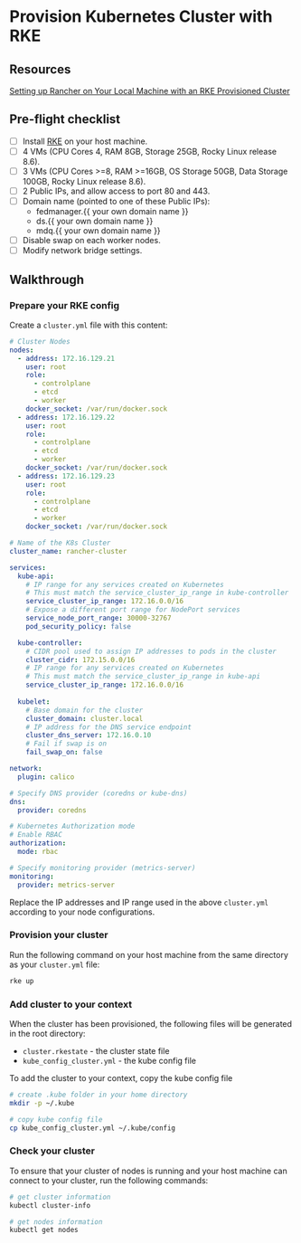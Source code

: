 # Provision Kubernetes Cluster with RKE

## Resources
[Setting up Rancher on Your Local Machine with an RKE Provisioned Cluster](https://community.suse.com/posts/setting-up-rancher-on-your-local-machine-with-an-rke-provisioned-cluster)

## Pre-flight checklist
- [ ] Install [RKE](https://rancher.com/docs/rke/latest/en/installation/#download-the-rke-binary) on your host machine.
- [ ] 4 VMs (CPU Cores 4, RAM 8GB, Storage 25GB, Rocky Linux release 8.6).
- [ ] 3 VMs (CPU Cores >=8, RAM >=16GB, OS Storage 50GB, Data Storage 100GB, Rocky Linux release 8.6).
- [ ] 2 Public IPs, and allow access to port 80 and 443.
- [ ] Domain name (pointed to one of these Public IPs):
  - fedmanager.{{ your own domain name }}
  - ds.{{ your own domain name }}
  - mdq.{{ your own domain name }}
- [ ] Disable swap on each worker nodes.
- [ ] Modify network bridge settings.

## Walkthrough

### Prepare your RKE config
Create a `cluster.yml` file with this content:
```yaml
# Cluster Nodes
nodes:
  - address: 172.16.129.21
    user: root
    role: 
      - controlplane
      - etcd
      - worker
    docker_socket: /var/run/docker.sock
  - address: 172.16.129.22
    user: root
    role:
      - controlplane
      - etcd
      - worker
    docker_socket: /var/run/docker.sock
  - address: 172.16.129.23
    user: root
    role:
      - controlplane
      - etcd
      - worker
    docker_socket: /var/run/docker.sock

# Name of the K8s Cluster
cluster_name: rancher-cluster

services:
  kube-api:
    # IP range for any services created on Kubernetes
    # This must match the service_cluster_ip_range in kube-controller
    service_cluster_ip_range: 172.16.0.0/16
    # Expose a different port range for NodePort services
    service_node_port_range: 30000-32767    
    pod_security_policy: false

  kube-controller:
    # CIDR pool used to assign IP addresses to pods in the cluster
    cluster_cidr: 172.15.0.0/16
    # IP range for any services created on Kubernetes
    # This must match the service_cluster_ip_range in kube-api
    service_cluster_ip_range: 172.16.0.0/16
  
  kubelet:
    # Base domain for the cluster
    cluster_domain: cluster.local
    # IP address for the DNS service endpoint
    cluster_dns_server: 172.16.0.10
    # Fail if swap is on
    fail_swap_on: false

network:
  plugin: calico

# Specify DNS provider (coredns or kube-dns)
dns:
  provider: coredns

# Kubernetes Authorization mode
# Enable RBAC
authorization:
  mode: rbac

# Specify monitoring provider (metrics-server)
monitoring:
  provider: metrics-server
```
Replace the IP addresses and IP range used in the above `cluster.yml` according to your node configurations.

### Provision your cluster
Run the following command on your host machine from the same directory as your `cluster.yml` file:
```sh
rke up
```

### Add cluster to your context
When the cluster has been provisioned, the following files will be generated in the root directory:
- `cluster.rkestate` - the cluster state file
- `kube_config_cluster.yml` - the kube config file

To add the cluster to your context, copy the kube config file
```sh
# create .kube folder in your home directory
mkdir -p ~/.kube

# copy kube config file
cp kube_config_cluster.yml ~/.kube/config
```

### Check your cluster
To ensure that your cluster of nodes is running and your host machine can connect to your cluster, run the following commands:
```sh
# get cluster information
kubectl cluster-info

# get nodes information
kubectl get nodes
```